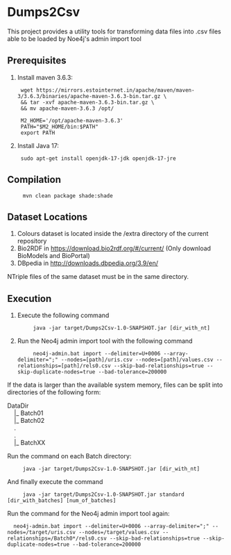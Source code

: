 # Dumps2Csv

This project provides a utility tools for transforming data files into .csv files able to be loaded by Noe4j's admin import tool

## Prerequisites

1. Install maven 3.6.3:

        wget https://mirrors.estointernet.in/apache/maven/maven-3/3.6.3/binaries/apache-maven-3.6.3-bin.tar.gz \
        && tar -xvf apache-maven-3.6.3-bin.tar.gz \
        && mv apache-maven-3.6.3 /opt/
        
        M2_HOME='/opt/apache-maven-3.6.3'
        PATH="$M2_HOME/bin:$PATH"
        export PATH

2. Install Java 17:

        sudo apt-get install openjdk-17-jdk openjdk-17-jre

## Compilation

         mvn clean package shade:shade

## Dataset Locations

1. Colours dataset is located inside the /extra directory of the current repository
2. Bio2RDF in https://download.bio2rdf.org/#/current/ (Only download BioModels and BioPortal)
3. DBpedia in http://downloads.dbpedia.org/3.9/en/

NTriple files of the same dataset must be in the same directory.

## Execution

1. Execute the following command
   
            java -jar target/Dumps2Csv-1.0-SNAPSHOT.jar [dir_with_nt]
2. Run the Neo4j admin import tool with the following command

            neo4j-admin.bat import --delimiter=U+0006 --array-delimiter=";" --nodes=[path]/uris.csv --nodes=[path]/values.csv --relationships=[path]/rels0.csv --skip-bad-relationships=true --skip-duplicate-nodes=true --bad-tolerance=200000

If the data is larger than the available system memory, files can be split into directories of the following form:

DataDir<br>
&nbsp;&nbsp;&nbsp;&nbsp;|_ Batch01<br>
&nbsp;&nbsp;&nbsp;&nbsp;|_ Batch02<br>
&nbsp;&nbsp;&nbsp;&nbsp;.<br>
&nbsp;&nbsp;&nbsp;&nbsp;.<br>
&nbsp;&nbsp;&nbsp;&nbsp;|_ BatchXX<br>

Run the command on each Batch directory:

         java -jar target/Dumps2Csv-1.0-SNAPSHOT.jar [dir_with_nt]

And finally execute the command

         java -jar target/Dumps2Csv-1.0-SNAPSHOT.jar standard [dir_with_batches] [num_of_batches]

Run the command for the Neo4j admin import tool again:

      neo4j-admin.bat import --delimiter=U+0006 --array-delimiter=";" --nodes=/target/uris.csv --nodes=/target/values.csv --relationships=/Batch0*/rels0.csv --skip-bad-relationships=true --skip-duplicate-nodes=true --bad-tolerance=200000
